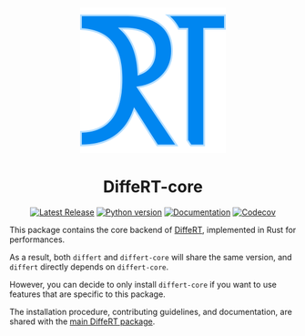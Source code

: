 <div align="center">
<img src="https://raw.githubusercontent.com/jeertmans/DiffeRT/main/static/logo_250px.png" alt="DiffeRT logo"></img>
</div>

<div align="center">

# DiffeRT-core

[![Latest Release][pypi-version-badge]][pypi-version-url]
[![Python version][pypi-python-version-badge]][pypi-version-url]
[![Documentation][documentation-badge]][documentation-url]
[![Codecov][codecov-badge]][codecov-url]

</div>

This package contains the core backend of
[DiffeRT](https://pypi.org/project/DiffeRT/),
implemented in Rust for performances.

As a result, both `differt` and `differt-core` will
share the same version, and `differt` directly depends on `differt-core`.

However, you can decide to only install `differt-core`
if you want to use features that are specific to this package.

The installation procedure, contributing guidelines, and documentation,
are shared with the
[main DiffeRT package](https://github.com/jeertmans/DiffeRT).

[pypi-version-badge]: https://img.shields.io/pypi/v/DiffeRT-core?label=DiffeRT-core&color=blueviolet
[pypi-version-url]: https://pypi.org/project/DiffeRT-core/
[pypi-python-version-badge]: https://img.shields.io/pypi/pyversions/DiffeRT-core?color=orange
[documentation-badge]: https://readthedocs.org/projects/differt-core/badge/?version=latest
[documentation-url]: https://differt.readthedocs.io/latest/?badge=latest
[codecov-badge]: https://codecov.io/gh/jeertmans/DiffeRT-core/branch/main/graph/badge.svg?token=8P4DY9JCE4
[codecov-url]: https://codecov.io/gh/jeertmans/DiffeRT-core
